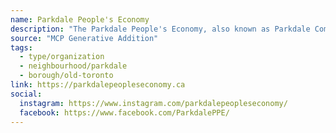 ```yaml
---
name: Parkdale People's Economy
description: "The Parkdale People's Economy, also known as Parkdale Community Economic Development (PCED) Project, is a network of over 30 community-based organizations and hundreds of community members collaborating to build decent work, shared wealth, and equitable development in Parkdale."
source: "MCP Generative Addition"
tags:
  - type/organization
  - neighbourhood/parkdale
  - borough/old-toronto
link: https://parkdalepeopleseconomy.ca
social:
  instagram: https://www.instagram.com/parkdalepeopleseconomy/
  facebook: https://www.facebook.com/ParkdalePPE/
---
```

